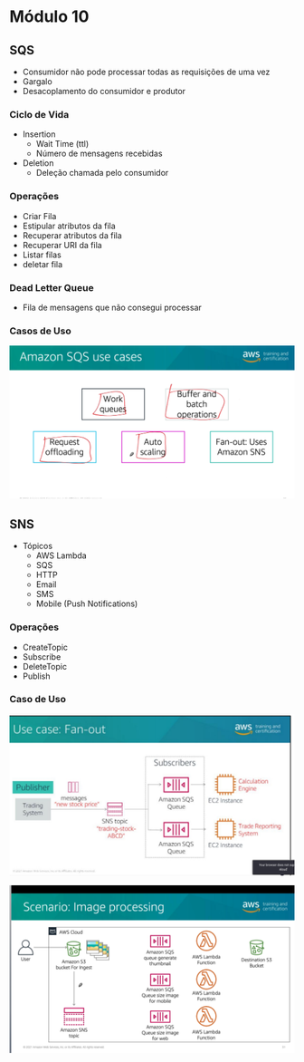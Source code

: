 # Módulo 10


## SQS
- Consumidor não pode processar todas as requisições de uma vez
- Gargalo
- Desacoplamento do consumidor e produtor

### Ciclo de Vida
- Insertion
  - Wait Time (ttl)
  - Número de mensagens recebidas
- Deletion
  - Deleção chamada pelo consumidor

### Operações
- Criar Fila
- Estipular atributos da fila
- Recuperar atributos da fila
- Recuperar URI da fila
- Listar filas
- deletar fila

### Dead Letter Queue
- Fila de mensagens que não consegui processar

### Casos de Uso

![picture 9](images/da0d0bb54ea446070d2aa7ca3f0f790835485e80171c33a8fb7397a2aacf382e.png)  


## SNS
- Tópicos
  - AWS Lambda
  - SQS
  - HTTP
  - Email
  - SMS
  - Mobile (Push Notifications)

### Operações
 - CreateTopic
 - Subscribe
 - DeleteTopic
 - Publish

### Caso de Uso

![picture 11](images/b2b152c45eddd75dcab863ef6b2e34b5c44195c18a4ca84abc6a0ee935fd49fe.png)  


![picture 10](images/d5863cac111f837668fe9a40601310df4ef73d1fc3c33e3f116e701ac4991a3c.png)  
